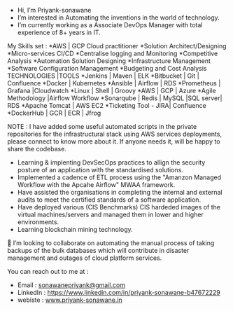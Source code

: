- Hi, I’m Priyank-sonawane
- I’m interested in Automating the inventions in the world of technology.
- I’m currently working as a Associate DevOps Manager with total experience of 8+ years in IT.


My Skills set : 
  *AWS | GCP Cloud practitioner 
  *Solution Architect/Designing 
  *Micro-services CI/CD
  *Centralise logging and Monitoring
  *Competitive Analysis
  *Automation Solution Designing
  *Infrastructure Management
  *Software Configuration Management
  *Budgeting and Cost Analysis
TECHNOLOGIES |TOOLS
  *Jenkins | Maven | ELK
  *Bitbucket | Git | Confluence
  *Docker | Kubernetes
  *Ansible | Airflow | RDS
  *Prometheus | Grafana |Cloudwatch
  *Linux | Shell | Groovy
  *AWS | GCP | Azure
  *Agile Methodology |Airflow Workflow
  *Sonarqube | Redis | MySQL |SQL server| RDS
  *Apache Tomcat | AWS EC2
  *Ticketing Tool - JIRA| Confluence
  *DockerHub | GCR | ECR | Jfrog
  
  NOTE : I have added some useful automated scripts in the private repositories for the infrastructural stack using AWS services deployments, please connect to know more about it. If anyone needs it, will be happy to share the codebase. 

- Learning &  implenting DevSecOps practices to allign the security posture of an application with the standardised solutions. 
- Implemented a cadence of ETL process using the "Amanzon Managed Workflow with the Apcahe Airflow" MWAA framework. 
- Have assisted the organisations in completing the internal and external audits to meet the certified standards of a software application.
- Have deployed various (CIS Benchmarks) CIS hardeded images of the virtual machines/servers and managed them in lower and higher environments. 
- Learning blockchain mining technology.
  
💞️ I’m looking to collaborate on automating the manual process of taking backups of the bulk databases which will contribute in disaster management and outages of cloud platform services. 
 
You can reach out to me at :  
-    Email : sonawanepriyank@gmail.com 
-    LinkedIn : https://www.linkedin.com/in/priyank-sonawane-b47672229
-    webiste : www.priyank-sonawane.in

<!---
Priyank-sonawane/Priyank-sonawane is a ✨ special ✨ repository because its `README.md` (this file) appears on your GitHub profile.
You can click the Preview link to take a look at your changes.
--->
